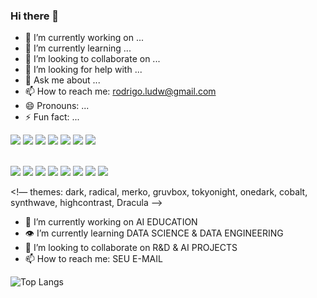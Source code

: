 ### Hi there 👋

<!--
**rodrigoludwig/rodrigoludwig** is a ✨ _special_ ✨ repository because its `README.md` (this file) appears on your GitHub profile.

Here are some ideas to get you started:
-->
- 🔭 I’m currently working on ...
- 🌱 I’m currently learning ...
- 👯 I’m looking to collaborate on ...
- 🤔 I’m looking for help with ...
- 💬 Ask me about ...
- 📫 How to reach me: rodrigo.ludw@gmail.com
- 😄 Pronouns: ...
- ⚡ Fun fact: ...

<div> 
<a href="https://https://orbe.ai/" target="_blank">
<img src="https://orbe.ai/images/og-image.jpg" target="_blank"></a>
<a href=“SEU LINK DO WHASTAPP" target="_blank">
<img src="https://img.shields.io/badge/WhatsApp-25D366?style=for-the-badge&logo=whatsapp&logoColor=white" target="_blank"></a>
<a href="mailto:SEU E-MAIL" target="_blank">
<img src="https://img.shields.io/badge/Gmail-D14836?style=for-the-badge&logo=gmail&logoColor=white" target="_blank"></a>
<a href=“SEU LINK DO INSTAGRAM" target="_blank">
<img src="https://img.shields.io/badge/Instagram-E4405F?style=for-the-badge&logo=instagram&logoColor=white" target="_blank"></a>
<a href=“SEU LINK DO TWITTER" target="_blank">
<img src="https://img.shields.io/badge/Twitter-1DA1F2?style=for-the-badge&logo=twitter&logoColor=white" target="_blank"></a>
<a href=“SEU LINK DO LINKEDINtarget="_blank">
<img src="https://img.shields.io/badge/LinkedIn-0077B5?style=for-the-badge&logo=linkedin&logoColor=white" target="_blank"></a>
<a href=“SEU LINK DO MEDIUM"_blank">
<img src="https://img.shields.io/badge/Medium-12100E?style=for-the-badge&logo=medium&logoColor=white" target="_blank"></a>
<div><br>

![](https://img.shields.io/badge/GitHub-100000?style=for-the-badge&logo=github&logoColor=white)
![](https://img.shields.io/badge/Medium-12100E?style=for-the-badge&logo=medium&logoColor=white)
![](https://img.shields.io/badge/Python-14354C?style=for-the-badge&logo=python&logoColor=white)
![](https://img.shields.io/badge/C%2B%2B-00599C?style=for-the-badge&logo=c%2B%2B&logoColor=white)
![](https://img.shields.io/badge/R-276DC3?style=for-the-badge&logo=r&logoColor=white)
![](https://img.shields.io/badge/Markdown-000000?style=for-the-badge&logo=markdown&logoColor=white)
![](https://img.shields.io/github/followers/thiago-orbe-ai.svg?style=social&label=Follow&maxAge=2592000)
![](https://github-readme-stats.vercel.app/api?username=USUARIO&show_icons=true&theme=dark)

<!—
themes: dark, radical, merko, gruvbox, tokyonight, onedark, cobalt, synthwave, highcontrast, Dracula
-->
- 💼 I’m currently working on AI EDUCATION
- 👁️ I’m currently learning DATA SCIENCE & DATA ENGINEERING
- 🤝 I’m looking to collaborate on R&D & AI PROJECTS
- 📫 How to reach me: SEU E-MAIL

![Top Langs](https://github-readme-stats.vercel.app/api/top-langs/?username=USUARIO&layout=compact&theme=dark)

